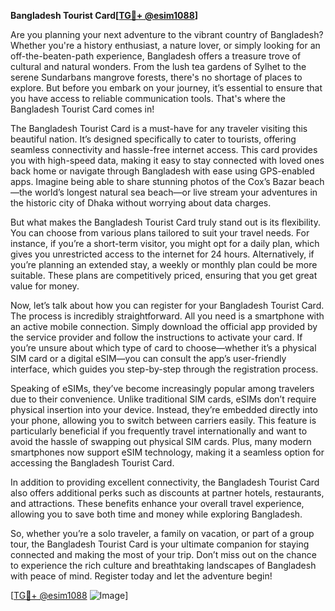 **Bangladesh Tourist Card[[TG💪+ @esim1088](https://t.me/s/esim1088)]**

Are you planning your next adventure to the vibrant country of Bangladesh? Whether you're a history enthusiast, a nature lover, or simply looking for an off-the-beaten-path experience, Bangladesh offers a treasure trove of cultural and natural wonders. From the lush tea gardens of Sylhet to the serene Sundarbans mangrove forests, there's no shortage of places to explore. But before you embark on your journey, it’s essential to ensure that you have access to reliable communication tools. That's where the Bangladesh Tourist Card comes in!

The Bangladesh Tourist Card is a must-have for any traveler visiting this beautiful nation. It’s designed specifically to cater to tourists, offering seamless connectivity and hassle-free internet access. This card provides you with high-speed data, making it easy to stay connected with loved ones back home or navigate through Bangladesh with ease using GPS-enabled apps. Imagine being able to share stunning photos of the Cox’s Bazar beach—the world’s longest natural sea beach—or live stream your adventures in the historic city of Dhaka without worrying about data charges.

But what makes the Bangladesh Tourist Card truly stand out is its flexibility. You can choose from various plans tailored to suit your travel needs. For instance, if you’re a short-term visitor, you might opt for a daily plan, which gives you unrestricted access to the internet for 24 hours. Alternatively, if you’re planning an extended stay, a weekly or monthly plan could be more suitable. These plans are competitively priced, ensuring that you get great value for money.

Now, let’s talk about how you can register for your Bangladesh Tourist Card. The process is incredibly straightforward. All you need is a smartphone with an active mobile connection. Simply download the official app provided by the service provider and follow the instructions to activate your card. If you’re unsure about which type of card to choose—whether it’s a physical SIM card or a digital eSIM—you can consult the app’s user-friendly interface, which guides you step-by-step through the registration process.

Speaking of eSIMs, they’ve become increasingly popular among travelers due to their convenience. Unlike traditional SIM cards, eSIMs don’t require physical insertion into your device. Instead, they’re embedded directly into your phone, allowing you to switch between carriers easily. This feature is particularly beneficial if you frequently travel internationally and want to avoid the hassle of swapping out physical SIM cards. Plus, many modern smartphones now support eSIM technology, making it a seamless option for accessing the Bangladesh Tourist Card.

In addition to providing excellent connectivity, the Bangladesh Tourist Card also offers additional perks such as discounts at partner hotels, restaurants, and attractions. These benefits enhance your overall travel experience, allowing you to save both time and money while exploring Bangladesh.

So, whether you’re a solo traveler, a family on vacation, or part of a group tour, the Bangladesh Tourist Card is your ultimate companion for staying connected and making the most of your trip. Don’t miss out on the chance to experience the rich culture and breathtaking landscapes of Bangladesh with peace of mind. Register today and let the adventure begin!

[[TG💪+ @esim1088](https://t.me/s/esim1088) ![Image](https://i.postimg.cc/Y0z9fWf4/image.png)]